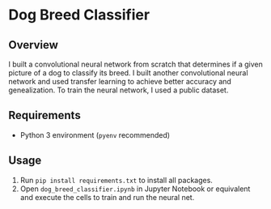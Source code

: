 # Dog Breed Classifier

## Overview
I built a convolutional neural network from scratch that determines if a given picture of a dog to classify its breed. I built another convolutional neural network and used transfer learning to achieve better accuracy and genealization. To train the neural network, I used a public dataset.

## Requirements
* Python 3 environment (`pyenv` recommended)

## Usage
1. Run `pip install requirements.txt` to install all packages.
1. Open `dog_breed_classifier.ipynb` in Jupyter Notebook or equivalent and execute the cells to train and run the neural net.
